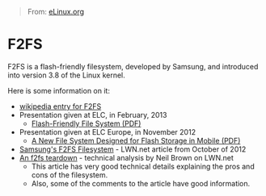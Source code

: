 > From: [eLinux.org](http://eLinux.org/F2FS "http://eLinux.org/F2FS")


# F2FS



F2FS is a flash-friendly filesystem, developed by Samsung, and
introduced into version 3.8 of the Linux kernel.

Here is some information on it:

-   [wikipedia entry for F2FS](http://en.wikipedia.org/wiki/F2FS)
-   Presentation given at ELC, in February, 2013
    -   [Flash-Friendly File System
        (PDF)](http://eLinux.org/images/1/12/Elc2013_Hwang.pdf "Elc2013 Hwang.pdf")
-   Presentation given at ELC Europe, in November 2012
    -   [A New File System Designed for Flash Storage in Mobile
        (PDF)](http://eLinux.org/images/8/81/A_New_File_System_Designed_for_Flash_Storage_in_Mobile.pdf "A New File System Designed for Flash Storage in Mobile.pdf")
-   [Samsung's F2FS Filesystem](http://lwn.net/Articles/518717/) -
    LWN.net article from October of 2012
-   [An f2fs teardown](http://lwn.net/Articles/518988/) - technical
    analysis by Neil Brown on LWN.net
    -   This article has very good technical details explaining the pros
        and cons of the filesystem.
    -   Also, some of the comments to the article have good information.


